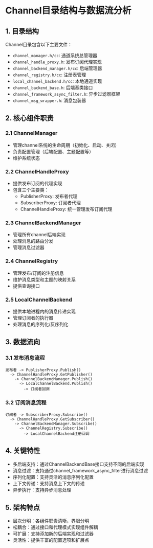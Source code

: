 # Channel目录结构与数据流分析

## 1. 目录结构

Channel目录包含以下主要文件：

- `channel_manager.h/cc`: 通道系统总管理器
- `channel_handle_proxy.h`: 发布订阅代理实现
- `channel_backend_manager.h/cc`: 后端管理器
- `channel_registry.h/cc`: 注册表管理
- `local_channel_backend.h/cc`: 本地通道实现
- `channel_backend_base.h`: 后端基类接口
- `channel_framework_async_filter.h`: 异步过滤器框架
- `channel_msg_wrapper.h`: 消息包装器

## 2. 核心组件职责

### 2.1 ChannelManager
- 管理channel系统的生命周期（初始化、启动、关闭）
- 负责配置管理（后端配置、主题配置等）
- 维护系统状态

### 2.2 ChannelHandleProxy
- 提供发布订阅的代理实现
- 包含三个主要类：
  - PublisherProxy: 发布者代理
  - SubscriberProxy: 订阅者代理
  - ChannelHandleProxy: 统一管理发布订阅代理

### 2.3 ChannelBackendManager
- 管理所有channel后端实现
- 处理消息的路由分发
- 管理消息过滤器

### 2.4 ChannelRegistry
- 管理发布/订阅的注册信息
- 维护消息类型和主题的映射关系
- 提供查询接口

### 2.5 LocalChannelBackend
- 提供本地进程内的消息传递实现
- 管理订阅者的执行器
- 处理消息的序列化/反序列化

## 3. 数据流向

### 3.1 发布消息流程
```
发布者 -> PublisherProxy.Publish() 
  -> ChannelHandleProxy.GetPublisher() 
    -> ChannelBackendManager.Publish() 
      -> LocalChannelBackend.Publish() 
        -> 订阅者回调
```

### 3.2 订阅消息流程
```
订阅者 -> SubscriberProxy.Subscribe() 
  -> ChannelHandleProxy.GetSubscriber() 
    -> ChannelBackendManager.Subscribe() 
      -> ChannelRegistry.Subscribe() 
        -> LocalChannelBackend注册回调
```

## 4. 关键特性

- 多后端支持：通过ChannelBackendBase接口支持不同的后端实现
- 消息过滤：支持通过channel_framework_async_filter进行消息过滤
- 序列化配置：支持灵活的消息序列化配置
- 上下文传递：支持消息上下文的传递
- 异步执行：支持异步消息处理

## 5. 架构特点

- 层次分明：各组件职责清晰，界限分明
- 松耦合：通过接口和代理模式实现组件解耦
- 可扩展：支持添加新的后端实现和过滤器
- 灵活性：提供丰富的配置选项和扩展点